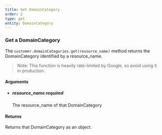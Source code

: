 ```yaml
---
title: Get DomainCategory 
order: 2
type: get
entity: DomainCategory 
---
```


### Get a DomainCategory 

The `customer.domainCategories.get(resource_name)` method returns the DomainCategory identified by a resource_name. 

> Note: This function is heavily rate-limited by Google, so avoid using it in production.


#### Arguments

- 	##### resource_name _required_
	The resource_name of that DomainCategory


#### Returns

Returns that DomainCategory as an object.
